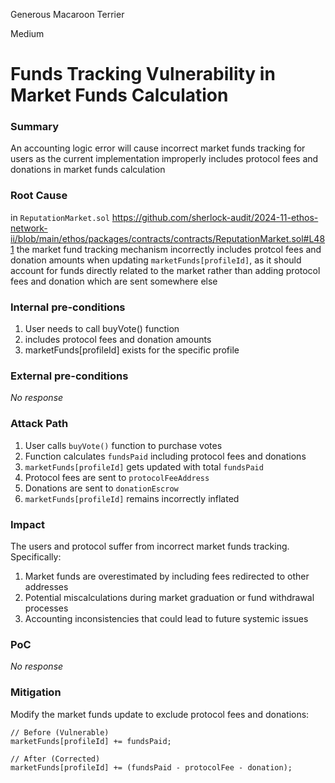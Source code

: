 Generous Macaroon Terrier

Medium

# Funds Tracking Vulnerability in Market Funds Calculation

### Summary

An accounting logic error will cause incorrect market funds tracking for users as the current implementation improperly includes protocol fees and donations in market funds calculation 

### Root Cause

in `ReputationMarket.sol` https://github.com/sherlock-audit/2024-11-ethos-network-ii/blob/main/ethos/packages/contracts/contracts/ReputationMarket.sol#L481 the market fund tracking mechanism incorrectly includes protcol fees and donation amounts when updating `marketFunds[profileId]`,  as it should account for funds directly related to the market rather than adding protocol fees and donation which are sent somewhere else 

### Internal pre-conditions

1. User needs to call buyVote() function
2. includes protocol fees and donation amounts
3. marketFunds[profileId] exists for the specific profile

### External pre-conditions

_No response_

### Attack Path

1. User calls `buyVote()` function to purchase votes
2. Function calculates `fundsPaid` including protocol fees and donations
3. `marketFunds[profileId]` gets updated with total `fundsPaid`
4. Protocol fees are sent to `protocolFeeAddress`
5. Donations are sent to `donationEscrow`
6. `marketFunds[profileId]` remains incorrectly inflated

### Impact

The users and protocol suffer from incorrect market funds tracking. Specifically:

1. Market funds are overestimated by including fees redirected to other addresses
2. Potential miscalculations during market graduation or fund withdrawal processes
3. Accounting inconsistencies that could lead to future systemic issues

### PoC

_No response_

### Mitigation

Modify the market funds update to exclude protocol fees and donations:

```solidity 
// Before (Vulnerable)
marketFunds[profileId] += fundsPaid;

// After (Corrected)
marketFunds[profileId] += (fundsPaid - protocolFee - donation);
```